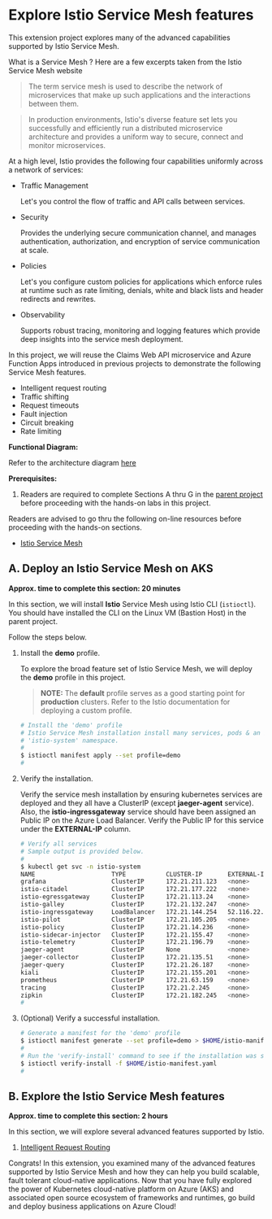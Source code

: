 # Explore **Istio** Service Mesh features

This extension project explores many of the advanced capabilities supported by Istio Service Mesh.

What is a Service Mesh ? Here are a few excerpts taken from the Istio Service Mesh website
>The term service mesh is used to describe the network of microservices that make up such applications and the interactions between them.

>In production environments, Istio's diverse feature set lets you successfully and efficiently run a distributed microservice architecture and provides a uniform way to secure, connect and monitor microservices.

At a high level, Istio provides the following four capabilities uniformly across a network of services:
- Traffic Management

  Let's you control the flow of traffic and API calls between services.

- Security

  Provides the underlying secure communication channel, and manages authentication, authorization, and encryption of service communication at scale.

- Policies

  Let's you configure custom policies for applications which enforce rules at runtime such as rate limiting, denials, white and black lists and header redirects and rewrites.

- Observability

  Supports robust tracing, monitoring and logging features which provide deep insights into the service mesh deployment. 

In this project, we will reuse the Claims Web API microservice and Azure Function Apps introduced in previous projects to demonstrate the following Service Mesh features.

- Intelligent request routing
- Traffic shifting
- Request timeouts
- Fault injection
- Circuit breaking
- Rate limiting

**Functional Diagram:**

Refer to the architecture diagram [here](https://istio.io/docs/ops/deployment/architecture/)

**Prerequisites:**
1. Readers are required to complete Sections A thru G in the [parent project](https://github.com/ganrad/aks-aspnet-sqldb-rest) before proceeding with the hands-on labs in this project.

Readers are advised to go thru the following on-line resources before proceeding with the hands-on sections.
- [Istio Service Mesh](https://istio.io/docs/concepts/what-is-istio/)

## A. Deploy an Istio Service Mesh on AKS
**Approx. time to complete this section: 20 minutes**

In this section, we will install **Istio** Service Mesh using Istio CLI (`istioctl`).  You should have installed the CLI on the Linux VM (Bastion Host) in the parent project.

Follow the steps below.

1. Install the **demo** profile.

   To explore the broad feature set of Istio Service Mesh, we will deploy the **demo** profile in this project.

   >**NOTE:** The **default** profile serves as a good starting point for **production** clusters.  Refer to the Istio documentation for deploying a custom profile.

   ```bash
   # Install the 'demo' profile
   # Istio Service Mesh installation install many services, pods & an Ingress Gateway in the
   # 'istio-system' namespace.
   #
   $ istioctl manifest apply --set profile=demo
   #
   ```

2. Verify the installation.

   Verify the service mesh installation by ensuring kubernetes services are deployed and they all have a ClusterIP (except **jaeger-agent** service).  Also, the **istio-ingressgateway** service should have been assigned an Public IP on the Azure Load Balancer.  Verify the Public IP for this service under the **EXTERNAL-IP** column.

   ```bash
   # Verify all services
   # Sample output is provided below.
   #
   $ kubectl get svc -n istio-system
   NAME                     TYPE           CLUSTER-IP       EXTERNAL-IP     PORT(S)                 AGE
   grafana                  ClusterIP      172.21.211.123   <none>          3000/TCP                   2m
   istio-citadel            ClusterIP      172.21.177.222   <none>          8060/TCP,15014/TCP         2m
   istio-egressgateway      ClusterIP      172.21.113.24    <none>          80/TCP,443/TCP,15443/TCP   2m
   istio-galley             ClusterIP      172.21.132.247   <none>          443/TCP,15014/TCP,9901/TCP 2m
   istio-ingressgateway     LoadBalancer   172.21.144.254   52.116.22.242   15020:31831/TCP            2m
   istio-pilot              ClusterIP      172.21.105.205   <none>          15010/TCP,15011/TCP,8080/TCP,15014/TCP   2m
   istio-policy             ClusterIP      172.21.14.236    <none>          9091/TCP,15004/TCP,15014/TCP             2m
   istio-sidecar-injector   ClusterIP      172.21.155.47    <none>          443/TCP,15014/TCP          2m
   istio-telemetry          ClusterIP      172.21.196.79    <none>          9091/TCP,15004/TCP,15014/TCP,42422/TCP   2m
   jaeger-agent             ClusterIP      None             <none>          5775/UDP,6831/UDP,6832/UDP 2m
   jaeger-collector         ClusterIP      172.21.135.51    <none>          14267/TCP,14268/TCP        2m
   jaeger-query             ClusterIP      172.21.26.187    <none>          16686/TCP                  2m
   kiali                    ClusterIP      172.21.155.201   <none>          20001/TCP                  2m
   prometheus               ClusterIP      172.21.63.159    <none>          9090/TCP                   2m
   tracing                  ClusterIP      172.21.2.245     <none>          80/TCP                     2m
   zipkin                   ClusterIP      172.21.182.245   <none>          9411/TCP                   2m
   #
   ```

3. (Optional) Verify a successful installation.

   ```bash
   # Generate a manifest for the 'demo' profile
   $ istioctl manifest generate --set profile=demo > $HOME/istio-manifest.yaml
   #
   # Run the 'verify-install' command to see if the installation was successful
   $ istioctl verify-install -f $HOME/istio-manifest.yaml
   #
   ```

## B. Explore the Istio Service Mesh features
**Approx. time to complete this section: 2 hours**

In this section, we will explore several advanced features supported by Istio.

1. [Intelligent Request Routing](./intelligent-req-routing)

Congrats! In this extension, you examined many of the advanced features supported by Istio Service Mesh and how they can help you build scalable, fault tolerant cloud-native applications.  Now that you have fully explored the power of Kubernetes cloud-native platform on Azure (AKS) and associated open source ecosystem of frameworks and runtimes, go build and deploy business applications on Azure Cloud! 
